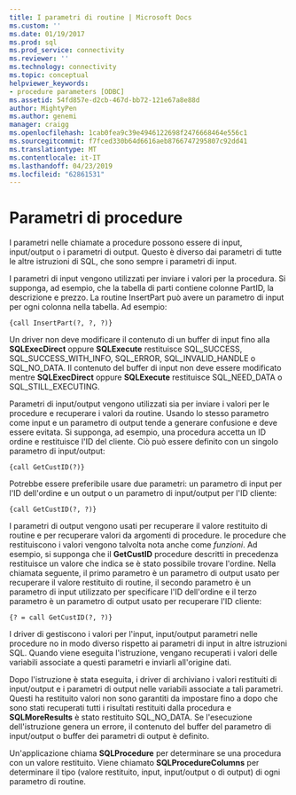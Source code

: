 ```yaml
---
title: I parametri di routine | Microsoft Docs
ms.custom: ''
ms.date: 01/19/2017
ms.prod: sql
ms.prod_service: connectivity
ms.reviewer: ''
ms.technology: connectivity
ms.topic: conceptual
helpviewer_keywords:
- procedure parameters [ODBC]
ms.assetid: 54fd857e-d2cb-467d-bb72-121e67a8e88d
author: MightyPen
ms.author: genemi
manager: craigg
ms.openlocfilehash: 1cab0fea9c39e4946122698f2476668464e556c1
ms.sourcegitcommit: f7fced330b64d6616aeb8766747295807c92dd41
ms.translationtype: MT
ms.contentlocale: it-IT
ms.lasthandoff: 04/23/2019
ms.locfileid: "62861531"
---
```

# <a name="procedure-parameters"></a>Parametri di procedure
I parametri nelle chiamate a procedure possono essere di input, input/output o i parametri di output. Questo è diverso dai parametri di tutte le altre istruzioni di SQL, che sono sempre i parametri di input.  
  
 I parametri di input vengono utilizzati per inviare i valori per la procedura. Si supponga, ad esempio, che la tabella di parti contiene colonne PartID, la descrizione e prezzo. La routine InsertPart può avere un parametro di input per ogni colonna nella tabella. Ad esempio:  
  
```  
{call InsertPart(?, ?, ?)}  
```  
  
 Un driver non deve modificare il contenuto di un buffer di input fino alla **SQLExecDirect** oppure **SQLExecute** restituisce SQL_SUCCESS, SQL_SUCCESS_WITH_INFO, SQL_ERROR, SQL_INVALID_HANDLE o SQL_NO_DATA. Il contenuto del buffer di input non deve essere modificato mentre **SQLExecDirect** oppure **SQLExecute** restituisce SQL_NEED_DATA o SQL_STILL_EXECUTING.  
  
 Parametri di input/output vengono utilizzati sia per inviare i valori per le procedure e recuperare i valori da routine. Usando lo stesso parametro come input e un parametro di output tende a generare confusione e deve essere evitata. Si supponga, ad esempio, una procedura accetta un ID ordine e restituisce l'ID del cliente. Ciò può essere definito con un singolo parametro di input/output:  
  
```  
{call GetCustID(?)}  
```  
  
 Potrebbe essere preferibile usare due parametri: un parametro di input per l'ID dell'ordine e un output o un parametro di input/output per l'ID cliente:  
  
```  
{call GetCustID(?, ?)}  
```  
  
 I parametri di output vengono usati per recuperare il valore restituito di routine e per recuperare valori da argomenti di procedure. le procedure che restituiscono i valori vengono talvolta nota anche come *funzioni*. Ad esempio, si supponga che il **GetCustID** procedure descritti in precedenza restituisce un valore che indica se è stato possibile trovare l'ordine. Nella chiamata seguente, il primo parametro è un parametro di output usato per recuperare il valore restituito di routine, il secondo parametro è un parametro di input utilizzato per specificare l'ID dell'ordine e il terzo parametro è un parametro di output usato per recuperare l'ID cliente:  
  
```  
{? = call GetCustID(?, ?)}  
```  
  
 I driver di gestiscono i valori per l'input, input/output parametri nelle procedure no in modo diverso rispetto ai parametri di input in altre istruzioni SQL. Quando viene eseguita l'istruzione, vengano recuperati i valori delle variabili associate a questi parametri e inviarli all'origine dati.  
  
 Dopo l'istruzione è stata eseguita, i driver di archiviano i valori restituiti di input/output e i parametri di output nelle variabili associate a tali parametri. Questi ha restituito valori non sono garantiti da impostare fino a dopo che sono stati recuperati tutti i risultati restituiti dalla procedura e **SQLMoreResults** è stato restituito SQL_NO_DATA. Se l'esecuzione dell'istruzione genera un errore, il contenuto del buffer del parametro di input/output o buffer dei parametri di output è definito.  
  
 Un'applicazione chiama **SQLProcedure** per determinare se una procedura con un valore restituito. Viene chiamato **SQLProcedureColumns** per determinare il tipo (valore restituito, input, input/output o di output) di ogni parametro di routine.
